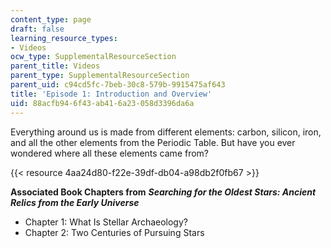 ```yaml
---
content_type: page
draft: false
learning_resource_types:
- Videos
ocw_type: SupplementalResourceSection
parent_title: Videos
parent_type: SupplementalResourceSection
parent_uid: c94cd5fc-7beb-30c8-579b-9915475af643
title: 'Episode 1: Introduction and Overview'
uid: 88acfb94-6f43-ab41-6a23-058d3396da6a
---
```

Everything around us is made from different elements: carbon, silicon, iron, and all the other elements from the Periodic Table. But have you ever wondered where all these elements came from?

{{< resource 4aa24d80-f22e-39df-db04-a98db2f0fb67 >}}

**Associated Book Chapters from** _**Searching for the Oldest Stars: Ancient Relics from the Early Universe**_

- Chapter 1: What Is Stellar Archaeology?
- Chapter 2: Two Centuries of Pursuing Stars